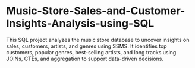 # Music-Store-Sales-and-Customer-Insights-Analysis-using-SQL
This SQL project analyzes the music store database to uncover insights on sales, customers, artists, and genres using SSMS. It identifies top customers, popular genres, best-selling artists, and long tracks using JOINs, CTEs, and aggregation to support data-driven decisions.

